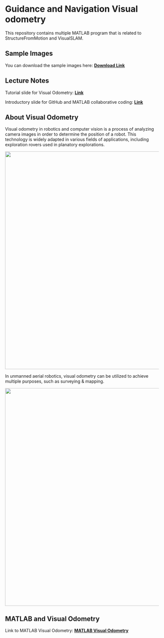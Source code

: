# Guidance and Navigation Visual odometry

This repository contains multiple MATLAB program that is related to StructureFromMotion and VisualSLAM.

## Sample Images

You can download the sample images here: <strong>[Download Link](https://drive.google.com/file/d/1kzwPI4-icW6AZy3HvoAMiHtdBScn7AKa/view)</strong>

## Lecture Notes

Tutorial slide for Visual Odometry: <a href="Week 9 [Tutorial 2 Visual Odometry] Dr. Wen-V3.pdf"><strong>Link</strong></a>

Introductory slide for GitHub and MATLAB collaborative coding: <a href="Week 13 Intro GitHub and MATLAB.pdf"><strong>Link</strong></a>

## About Visual Odometry

Visual odometry in robotics and computer vision is a process of analyzing camera images in order to determine the position of a robot. This technology is widely adapted in various fields of applications, including exploration rovers used in planatory explorations.

<p align="center">
  <img width="712pix" src="animation.gif">
</p>

In unmanned aerial robotics, visual odometry can be utilized to achieve multiple purposes, such as surveying & mapping.

<p align="center">
  <img width="712pix" src="https://www.researchgate.net/profile/Vitor-Guizilini/publication/224252287/figure/fig1/AS:669965199880222@1536743559940/3D-localization-estimates-obtained-from-the-proposed-method-with-six-Single-GPs_Q320.jpg">
</p>

## MATLAB and Visual Odometry

Link to MATLAB Visual Odometry: <a href="https://www.mathworks.com/help/vision/ug/monocular-visual-odometry.html"><strong>MATLAB Visual Odometry</strong></a>





